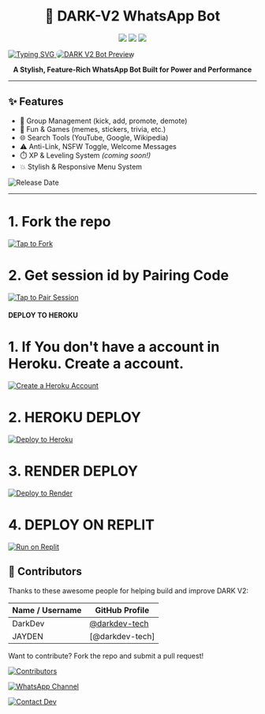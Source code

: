 <h1 align="center">🚀 DARK-V2 WhatsApp Bot</h1>

<p align="center">
  <img src="https://img.shields.io/badge/Powerful-Bot-blueviolet?style=for-the-badge" />
  <img src="https://img.shields.io/badge/Status-Active-brightgreen?style=for-the-badge" />
  <img src="https://img.shields.io/github/stars/yourusername/DARK-V2?style=for-the-badge" />
</p>

<a href="https://git.io/typing-svg">
  <img src="https://readme-typing-svg.demolab.com?font=Black+Ops+One&size=50&pause=1000&color=red&center=true&width=910&height=100&lines=DARK+V2+BOT+%3BKEEP+USING+OUR+BOT" alt="Typing SVG" />
</a>

<a href="https://imgbb.com/">
  <img src="https://files.catbox.moe/icnssy.PNG" alt="DARK V2 Bot Preview" border="0" style="max-width:100%; border-radius: 12px;">
</a>




<p align="center">
  <b>A Stylish, Feature-Rich WhatsApp Bot Built for Power and Performance</b>
</p>

---

## ✨ Features

- 🔧 Group Management (kick, add, promote, demote)
- 🎉 Fun & Games (memes, stickers, trivia, etc.)
- 🌐 Search Tools (YouTube, Google, Wikipedia)
- ⚠️ Anti-Link, NSFW Toggle, Welcome Messages
- ⏱️ XP & Leveling System *(coming soon!)*
- 💥 Stylish & Responsive Menu System

![Release Date](https://readme-typing-svg.demolab.com?font=Pacifico&size=50&pause=1000&color=FF1493&center=true&width=910&height=100&lines=Released+on+16.04.2025)

---
# 1. Fork the repo
   
[![Tap to Fork](https://img.shields.io/badge/Tap%20to-Fork-2ea44f?style=for-the-badge&logo=github)](https://github.com/darkdev-tech/DARK-V2/fork)


# 2. Get session id by Pairing Code
  
   [![Tap to Pair Session](https://img.shields.io/badge/Tap%20to%20Get%20Session-DARK--V2-blueviolet?style=for-the-badge&logo=whatsapp)](https://dark-pair-code.onrender.com)

#### DEPLOY TO HEROKU 

# 1. If You don't have a account in Heroku. Create a account.
    
  [![Create a Heroku Account](https://img.shields.io/badge/Create%20Account-Heroku-79589F?logo=heroku&logoColor=white)](https://signup.heroku.com/)


# 2. HEROKU DEPLOY 
    
  [![Deploy to Heroku](https://www.herokucdn.com/deploy/button.svg)](https://heroku.com/deploy?template=https://github.com/darkdev-tech/DARK-V2)


# 3. RENDER DEPLOY
[![Deploy to Render](https://render.com/images/deploy-to-render-button.svg)](https://render.com/deploy?repo=https://github.com/darkdev-tech/DARK-V2)


# 4. DEPLOY ON REPLIT

[![Run on Replit](https://img.shields.io/badge/Run%20on-Replit-1f1f1f?style=for-the-badge&logo=replit&logoColor=white)](https://replit.com/github/darkdev-tech/DARK-V2)

## 👥 Contributors

Thanks to these awesome people for helping build and improve DARK V2:

| Name / Username | GitHub Profile |
|------------------|----------------|
| DarkDev          | [@darkdev-tech](https://github.com/darkdev-tech) |
| JAYDEN     | [@darkdev-tech] |

Want to contribute? Fork the repo and submit a pull request!

[![Contributors](https://contrib.rocks/image?repo=darkdev-tech/DARK-V2)](https://github.com/darkdev-tech/DARK-V2/graphs/contributors)




[![WhatsApp Channel](https://img.shields.io/badge/Join%20Our%20WhatsApp%20Channel-25D366?style=for-the-badge&logo=whatsapp&logoColor=white)](https://whatsapp.com/channel/0029VarDt9t30LKL1SoYXy26)

[![Contact Dev](https://img.shields.io/badge/Contact%20Dev%20on-WhatsApp-25D366?style=for-the-badge&logo=whatsapp&logoColor=white)](https://wa.me/254107065646)

